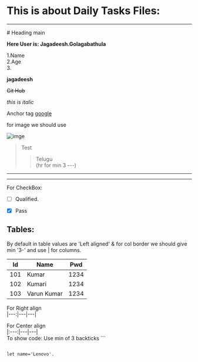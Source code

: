 <h1>This is about Daily Tasks Files:</h1>
<hr>
# Heading main

**Here User is: Jagadeesh.Golagabathula**

1.Name   
2.Age  
3.



__jagadeesh__

~~Git Hub~~

*this is italic*

Anchor tag [google](https://google.com)


for image we should use 

![imge](https://camclinic.in/wp-content/uploads/2022/03/1624972877_1649280.jpg)

>Test
>>Telugu   
(hr for min 3 ---)
---
-----
For CheckBox:

- [ ] Qualified.    
- [x] Pass  


Tables:
---
  
By default in table values are 'Left aligned' & for col border we should give min '3-' and use | for columns.

|Id |Name| Pwd|
|----|----|----|
| 101| Kumar | 1234 |
| 102|Kumari|1234|
|103|Varun Kumar|1234|


For Right align    
|---:|---|---|

For Center align   
|:---:|---|---|   
 To show code: Use min of 3 backticks ```
```

let name='Lenovo'.
```
